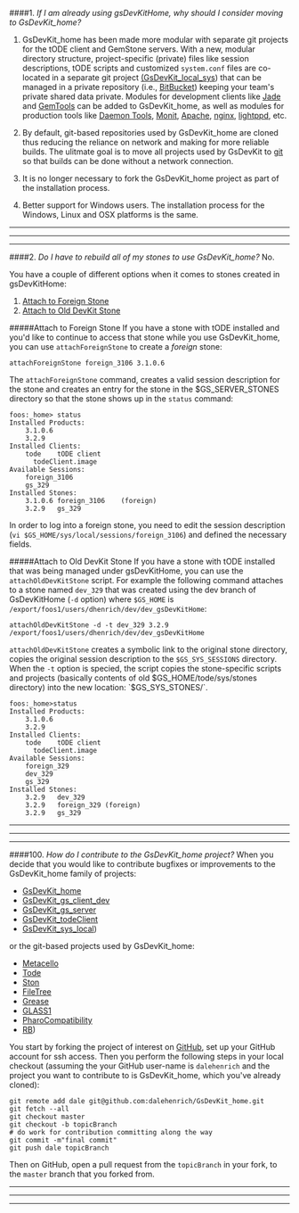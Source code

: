 ####1. *If I am already using gsDevKitHome, why should I consider moving to GsDevKit_home?*

1. GsDevKit_home has been made more modular with separate git projects for the tODE client and GemStone servers. With a new, modular directory structure, project-specific (private) files like session descriptions, tODE scripts and customized `system.conf` files are co-located in a separate git project [(GsDevKit_local_sys][5]) that can be managed in a private repository (i.e., [BitBucket][6]) keeping your team's private shared data private.
  Modules for development clients like [Jade][3] and [GemTools][4] can be added to GsDevKit_home, as well as modules for production tools like [Daemon Tools][8], [Monit][9], [Apache][10], [nginx][12], [lightppd][11], etc.

2. By default, git-based repositories used by GsDevKit_home are cloned thus reducing the reliance on network and making for more reliable builds. The ulitmate goal is to move all projects used by GsDevKit to [git][13] so that builds can be done without a network connection.

3. It is no longer necessary to fork the GsDevKit_home project as part of the installation process.

4. Better support for Windows users. The installation process for the Windows, Linux and OSX platforms is the same.  
 
---
---
---
####2. *Do I have to rebuild all of my stones to use GsDevKit_home?*
No.

You have a couple of different options when it comes to stones created in gsDevKitHome:
1. [Attach to Foreign Stone](#attach-to-foreign-stone)
2. [Attach to Old DevKit Stone](#attach-to-old-devkit-stone)

#####Attach to Foreign Stone
If you have a stone with tODE installed and you'd like to continue to access that stone while you use GsDevKit_home, you can use `attachForeignStone` to create a *foreign* stone:

```Shell
attachForeignStone foreign_3106 3.1.0.6
```

The `attachForeignStone` command, creates a valid session description for the stone and creates an entry for the stone in the $GS_SERVER_STONES directory so that the stone shows up in the `status` command:

```
foos:_home> status
Installed Products:
	3.1.0.6
	3.2.9
Installed Clients:
	tode	tODE client
	  todeClient.image
Available Sessions:
	foreign_3106
	gs_329
Installed Stones:
	3.1.0.6	foreign_3106	(foreign)
	3.2.9	gs_329
```

In order to log into a foreign stone, you need to edit the session description (`vi $GS_HOME/sys/local/sessions/foreign_3106`) and defined the necessary fields.

#####Attach to Old DevKit Stone
If you have a stone with tODE installed that was being managed under gsDevKitHome, you can use the `attachOldDevKitStone` script. For example the following command attaches to a stone named `dev_329` that was created using the dev branch of GsDevKitHome (`-d` option) where `$GS_HOME` is `/export/foos1/users/dhenrich/dev/dev_gsDevKitHome`:

```shell
attachOldDevKitStone -d -t dev_329 3.2.9 /export/foos1/users/dhenrich/dev/dev_gsDevKitHome
```

`attachOldDevKitStone` creates a symbolic link to the original stone directory, copies the original session description to the `$GS_SYS_SESSIONS` directory. When the `-t` option is specied, the script copies the stone-specific scripts and projects (basically contents of old $GS_HOME/tode/sys/stones directory) into the new location: `$GS_SYS_STONES/<stone-name>`.

```
foos:_home>status
Installed Products:
	3.1.0.6
	3.2.9
Installed Clients:
	tode	tODE client
	  todeClient.image
Available Sessions:
	foreign_329
	dev_329
	gs_329
Installed Stones:
	3.2.9	dev_329
	3.2.9	foreign_329	(foreign)
	3.2.9	gs_329
```

---
---
---
####100. *How do I contribute to the GsDevKit_home project?*
When you decide that you would like to contribute bugfixes or improvements to the  GsDevKit_home family of projects:
 - [GsDevKit_home][15]
 - [GsDevKit_gs_client_dev][16]
 - [GsDevKit_gs_server][17]
 - [GsDevKit_todeClient][18]
 - [GsDevKit_sys_local][19]) 

or the git-based projects used by GsDevKit_home:
 - [Metacello][20]
 - [Tode][21]
 - [Ston][22]
 - [FileTree][23]
 - [Grease][24]
 - [GLASS1][25]
 - [PharoCompatibility][26]
 - [RB][27])

You start by forking the project of interest on [GitHub][14], set up your GitHub account for ssh access. 
Then you perform the following steps in your local checkout (assuming the your GitHub user-name is `dalehenrich` and the project you want to contribute to is GsDevKit_home, which you've already cloned):

```shell
git remote add dale git@github.com:dalehenrich/GsDevKit_home.git
git fetch --all
git checkout master
git checkout -b topicBranch
# do work for contribution committing along the way
git commit -m"final commit"
git push dale topicBranch
```

Then on GitHub, open a pull request from the `topicBranch` in your fork, to the `master` branch that you forked from.

---
---
---
[3]: https://github.com/jgfoster/Jade
[4]: https://github.com/glassdb/GemTools
[5]: https://github.com/GsDevKit/GsDevKit_sys_local
[6]: https://bitbucket.org/
[7]: docs/installation/installDevKitClient.md#install-client
[8]: https://code.google.com/p/glassdb/wiki/GLASSDaemonTools
[9]: http://forum.world.st/Glass-Monit-scripts-for-gemstone-td4731164.html
[10]: https://programminggems.wordpress.com/2008/09/12/slice-4/
[11]: https://kentreis.wordpress.com/2009/10/07/my-favorite-glass-front-end-server-lighttpd/
[12]: http://www.monkeysnatchbanana.com/2010/08/18/using-fastcgi-with-nginx-and-seaside/
[13]: https://git-scm.com/
[14]: https://github.com
[15]: https://github.com/GsDevKit/GsDevKit_home
[16]: https://github.com/GsDevKit/GsDevKit_gs_client_dev
[17]: https://github.com/GsDevKit/GsDevKit_gs_server
[18]: https://github.com/GsDevKit/GsDevKit_todeClient
[19]: https://github.com/GsDevKit/GsDevKit_sys_local
[20]: https://github.com/dalehenrich/metacello-work
[21]: https://github.com/dalehenrich/tode
[22]: https://github.com/GsDevKit/ston
[23]: https://github.com/dalehenrich/filetree
[24]: https://github.com/GsDevKit/Grease
[25]: https://github.com/glassdb
[26]: https://github.com/glassdb/PharoCompatibility
[27]: https://github.com/dalehenrich/rb


